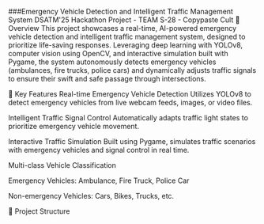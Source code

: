 ###Emergency Vehicle Detection and Intelligent Traffic Management System
DSATM'25 Hackathon Project - TEAM S-28 - Copypaste Cult
🧠 Overview
This project showcases a real-time, AI-powered emergency vehicle detection and intelligent traffic management system, designed to prioritize life-saving responses. Leveraging deep learning with YOLOv8, computer vision using OpenCV, and interactive simulation built with Pygame, the system autonomously detects emergency vehicles (ambulances, fire trucks, police cars) and dynamically adjusts traffic signals to ensure their swift and safe passage through intersections.

🚀 Key Features
Real-time Emergency Vehicle Detection
Utilizes YOLOv8 to detect emergency vehicles from live webcam feeds, images, or video files.

Intelligent Traffic Signal Control
Automatically adapts traffic light states to prioritize emergency vehicle movement.

Interactive Traffic Simulation
Built using Pygame, simulates traffic scenarios with emergency vehicles and signal control in real time.

Multi-class Vehicle Classification

Emergency Vehicles: Ambulance, Fire Truck, Police Car

Non-emergency Vehicles: Cars, Bikes, Trucks, etc.

📁 Project Structure
